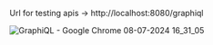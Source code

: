 Url for testing apis -> http://localhost:8080/graphiql


![GraphiQL - Google Chrome 08-07-2024 16_31_05](https://github.com/hridayeshadhikari/Spring-Boot-api_with_GraphQL/assets/140496685/a3ef3df8-449f-447a-84ad-4375a6a578fa)
